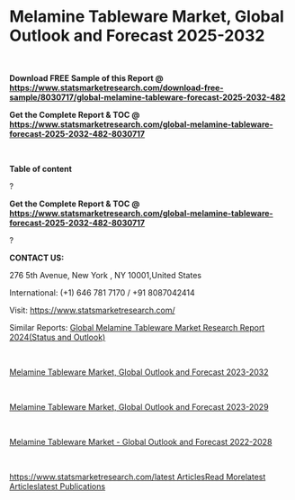 <h1>Melamine Tableware Market, Global Outlook and Forecast 2025-2032</h1><br/><p><strong>Download FREE Sample of this Report @ <a href="https://www.statsmarketresearch.com/download-free-sample/8030717/global-melamine-tableware-forecast-2025-2032-482">https://www.statsmarketresearch.com/download-free-sample/8030717/global-melamine-tableware-forecast-2025-2032-482</a></strong></p>
 
 
 
 <div><b>Get the Complete Report & TOC @ <a href="https://www.statsmarketresearch.com/global-melamine-tableware-forecast-2025-2032-482-8030717">https://www.statsmarketresearch.com/global-melamine-tableware-forecast-2025-2032-482-8030717</a></b></div>
 
 
 
 <p><br />
 
 <b>Table of content</b></p>
 
 
 
 <p>? </p>
 
 
 
 <div><b>Get the Complete Report & TOC @ <a href="https://www.statsmarketresearch.com/global-melamine-tableware-forecast-2025-2032-482-8030717">https://www.statsmarketresearch.com/global-melamine-tableware-forecast-2025-2032-482-8030717</a></b></div>
 
 
 
 <p>? </p>
 
 
 
 <p><b>CONTACT US:</b><br />
 
 276 5th Avenue, New York , NY 10001,United States<br />
 
 International: (+1) 646 781 7170 / +91 8087042414<br />
 
 Visit: <a href="https://www.statsmarketresearch.com/">https://www.statsmarketresearch.com/</a><br />
 
 Similar Reports: <a href="https://www.statsmarketresearch.com/global-melamine-tableware-forecast-2025-2032-482-8030717">Global Melamine Tableware Market Research Report 2024(Status and Outlook)</a><br />
 
 <br />
 
 <a href="https://www.statsmarketresearch.com/global-melamine-tableware-forecast-2025-2032-482-8030717">Melamine Tableware Market, Global Outlook and Forecast 2023-2032</a><br />
 
 <br />
 
 <a href="https://www.statsmarketresearch.com/global-melamine-tableware-forecast-2025-2032-482-8030717">Melamine Tableware Market, Global Outlook and Forecast 2023-2029</a><br />
 
 <br />
 
 <a href="https://www.statsmarketresearch.com/global-melamine-tableware-forecast-2025-2032-482-8030717">Melamine Tableware Market - Global Outlook and Forecast 2022-2028</a><br />
 
 <br />
 
 <a href="https://gyeongbokgung.com">https://www.statsmarketresearch.com/</a><a href="https://hallyeomaritime.com">latest Articles</a><a href="https://jingwansa.com">Read More</a><a href="https://nguoiviet.jp/">latest Articles</a><a href="https://www.intelmarketresearch.com/">latest Publications</a></p>